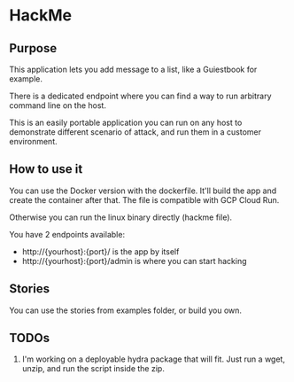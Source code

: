 # HackMe

## Purpose

This application lets you add message to a list, like a Guiestbook for example.

There is a dedicated endpoint where you can find a way to run arbitrary command line on the host.

This is an easily portable application you can run on any host to demonstrate different scenario of attack, and run them in a customer environment.

## How to use it

You can use the Docker version with the dockerfile. It'll build the app and create the container after that. The file is compatible with GCP Cloud Run.

Otherwise you can run the linux binary directly (hackme file).

You have 2 endpoints available: 
* http://{yourhost}:{port}/ is the app by itself
* http://{yourhost}:{port}/admin is where you can start hacking

## Stories

You can use the stories from examples folder, or build you own.

## TODOs

1. I'm working on a deployable hydra package that will fit. Just run a wget, unzip, and run the script inside the zip.
